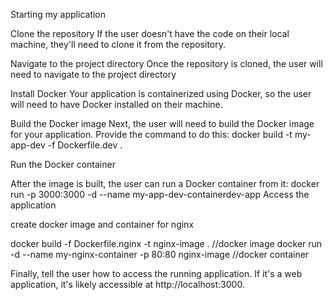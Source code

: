 Starting my application

Clone the repository
If the user doesn't have the code on their local machine, they'll need to clone it from the repository.

Navigate to the project directory
Once the repository is cloned, the user will need to navigate to the project directory

Install Docker
Your application is containerized using Docker, so the user will need to have Docker installed on their machine.

Build the Docker image
Next, the user will need to build the Docker image for your application. Provide the command to do this: docker build -t my-app-dev -f Dockerfile.dev .

Run the Docker container

After the image is built, the user can run a Docker container from it: docker run -p 3000:3000 -d --name my-app-dev-containerdev-app
Access the application

create docker image and container for nginx

docker build -f Dockerfile.nginx -t nginx-image . //docker image
docker run -d --name my-nginx-container -p 80:80 nginx-image //docker container

Finally, tell the user how to access the running application. If it's a web application, it's likely accessible at http://localhost:3000.
